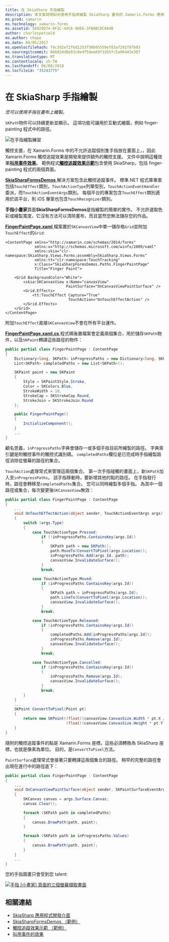 ```yaml
---
title: 在 SkiaSharp 手指繪製
description: 本文章說明如何使用手指來繪製 SkiaSharp 畫布的 Xamarin.Forms 應用程式，並示範此範例程式碼。
ms.prod: xamarin
ms.technology: xamarin-forms
ms.assetid: 56929D74-8F2C-44C6-90E6-3FBABCDC0A4B
author: charlespetzold
ms.author: chape
ms.date: 04/05/2017
ms.openlocfilehash: f4c3d2ef2f6d1253f58b95559ef83af291f87b03
ms.sourcegitcommit: 66682dd8e93c0e4f5dee69f32b5fc5a96443e307
ms.translationtype: MT
ms.contentlocale: zh-TW
ms.lasthandoff: 06/08/2018
ms.locfileid: "35243775"
---
```

# <a name="finger-painting-in-skiasharp"></a>在 SkiaSharp 手指繪製

_您可以使用手指在畫布上繪製。_

`SKPath`物件可以持續更新並顯示。 這項功能可讓用於互動式繪圖，例如 finger-painting 程式中的路徑。

![](finger-paint-images/fingerpaintsample.png "在手指繪製練習")

觸控支援，在 Xamarin.Forms 中的不允許追蹤個別隻手指放在畫面上，，因此 Xamarin.Forms 觸控追蹤效果是開發來提供額外的觸控支援。 文件中說明這種效果[**叫用事件效果**](~/xamarin-forms/app-fundamentals/effects/touch-tracking.md)。 範例程式[**觸控追蹤效果示範**](https://developer.xamarin.com/samples/xamarin-forms/Effects/TouchTrackingEffectDemos/)包含使用 SkiaSharp，包括 finger-painting 程式的兩個頁面。

[ **SkiaSharpFormsDemos** ](https://developer.xamarin.com/samples/xamarin-forms/SkiaSharpForms/Demos/)解決方案包含此觸控追蹤事件。 標準.NET 程式庫專案包括`TouchEffect`類別，`TouchActionType`列舉型別，`TouchActionEventHandler`委派，而`TouchActionEventArgs`類別。 每個平台的專案包含`TouchEffect`類別適用於該平台，則 iOS 專案也包含`TouchRecognizer`類別。

**手指小畫家**頁面**SkiaSharpFormsDemos**是指繪製的簡單的實作。 不允許選取色彩或繪製寬度，它沒有方法可以清除畫布，而且當然您無法儲存您的作品。

[ **FingerPaintPage.xaml** ](https://github.com/xamarin/xamarin-forms-samples/blob/master/SkiaSharpForms/Demos/Demos/SkiaSharpFormsDemos/LinesAndPaths/FingerPaintPage.xaml)檔案置於`SKCanvasView`中單一儲存格`Grid`並附加`TouchEffect`的`Grid`:

```xaml
<ContentPage xmlns="http://xamarin.com/schemas/2014/forms"
             xmlns:x="http://schemas.microsoft.com/winfx/2009/xaml"
             xmlns:skia="clr-namespace:SkiaSharp.Views.Forms;assembly=SkiaSharp.Views.Forms"
             xmlns:tt="clr-namespace:TouchTracking"
             x:Class="SkiaSharpFormsDemos.Paths.FingerPaintPage"
             Title="Finger Paint">

    <Grid BackgroundColor="White">
        <skia:SKCanvasView x:Name="canvasView"
                           PaintSurface="OnCanvasViewPaintSurface" />
        <Grid.Effects>
            <tt:TouchEffect Capture="True"
                            TouchAction="OnTouchEffectAction" />
        </Grid.Effects>
    </Grid>
</ContentPage>
```

附加`TouchEffect`直接`SKCanvasView`不會在所有平台運作。

[ **FingerPaintPage.xaml.cs** ](https://github.com/xamarin/xamarin-forms-samples/blob/master/SkiaSharpForms/Demos/Demos/SkiaSharpFormsDemos/LinesAndPaths/FingerPaintPage.xaml.cs)程式碼後置檔案會定義兩個集合，用於儲存`SKPath`物件，以及`SKPaint`轉譯這些路徑的物件：

```csharp
public partial class FingerPaintPage : ContentPage
{
    Dictionary<long, SKPath> inProgressPaths = new Dictionary<long, SKPath>();
    List<SKPath> completedPaths = new List<SKPath>();

    SKPaint paint = new SKPaint
    {
        Style = SKPaintStyle.Stroke,
        Color = SKColors.Blue,
        StrokeWidth = 10,
        StrokeCap = SKStrokeCap.Round,
        StrokeJoin = SKStrokeJoin.Round
    };

    public FingerPaintPage()
    {
        InitializeComponent();
    }
    ...
}
```

顧名思義，`inProgressPaths`字典會儲存一或多個手指目前所繪製的路徑。 字典索引鍵是附觸控事件的觸控式識別碼。 `completedPaths`欄位是已完成時手指繪製路徑消除從螢幕的路徑的集合。

`TouchAction`處理常式來管理這兩個集合。 第一次手指碰觸的畫面上，新`SKPath`加入至`inProgressPaths`。 該手指移動時，要新增其他的點的路徑。 在手指發行時，路徑會轉移至`completedPaths`集合。 您可以同時繪製多個手指。 為其中一個路徑或集合，每次變更後`SKCanvasView`無效：

```csharp
public partial class FingerPaintPage : ContentPage
{
    ...
    void OnTouchEffectAction(object sender, TouchActionEventArgs args)
    {
        switch (args.Type)
        {
            case TouchActionType.Pressed:
                if (!inProgressPaths.ContainsKey(args.Id))
                {
                    SKPath path = new SKPath();
                    path.MoveTo(ConvertToPixel(args.Location));
                    inProgressPaths.Add(args.Id, path);
                    canvasView.InvalidateSurface();
                }
                break;

            case TouchActionType.Moved:
                if (inProgressPaths.ContainsKey(args.Id))
                {
                    SKPath path = inProgressPaths[args.Id];
                    path.LineTo(ConvertToPixel(args.Location));
                    canvasView.InvalidateSurface();
                }
                break;

            case TouchActionType.Released:
                if (inProgressPaths.ContainsKey(args.Id))
                {
                    completedPaths.Add(inProgressPaths[args.Id]);
                    inProgressPaths.Remove(args.Id);
                    canvasView.InvalidateSurface();
                }
                break;

            case TouchActionType.Cancelled:
                if (inProgressPaths.ContainsKey(args.Id))
                {
                    inProgressPaths.Remove(args.Id);
                    canvasView.InvalidateSurface();
                }
                break;
        }
    }
    ...
    SKPoint ConvertToPixel(Point pt)
    {
        return new SKPoint((float)(canvasView.CanvasSize.Width * pt.X / canvasView.Width),
                           (float)(canvasView.CanvasSize.Height * pt.Y / canvasView.Height));
    }
}
```

隨附的觸控追蹤事件的點是 Xamarin.Forms 座標。這些必須轉換為 SkiaSharp 座標，也就是像素為單位。 目的，是`ConvertToPixel`方法。

`PaintSurface`處理常式會接著只要轉譯這兩個集合的路徑。 稍早的完整的路徑會出現在進行中的路徑底下：

```csharp
public partial class FingerPaintPage : ContentPage
{
    ,,,
    void OnCanvasViewPaintSurface(object sender, SKPaintSurfaceEventArgs args)
    {
        SKCanvas canvas = args.Surface.Canvas;
        canvas.Clear();

        foreach (SKPath path in completedPaths)
        {
            canvas.DrawPath(path, paint);
        }

        foreach (SKPath path in inProgressPaths.Values)
        {
            canvas.DrawPath(path, paint);
        }
    }
    ...
}
```

您的手指圖畫只會受到您 talent:

[![](finger-paint-images/fingerpaint-small.png "手指 [小畫家] 頁面的三個螢幕擷取畫面")](finger-paint-images/fingerpaint-large.png#lightbox "手指 [小畫家] 頁面的三個螢幕擷取畫面")


## <a name="related-links"></a>相關連結

- [SkiaSharp 應用程式開發介面](https://developer.xamarin.com/api/root/SkiaSharp/)
- [SkiaSharpFormsDemos （範例）](https://developer.xamarin.com/samples/xamarin-forms/SkiaSharpForms/Demos/)
- [觸控追蹤效果示範 （範例）](https://developer.xamarin.com/samples/xamarin-forms/Effects/TouchTrackingEffectDemos/)
- [叫用事件的效果](~/xamarin-forms/app-fundamentals/effects/touch-tracking.md)
